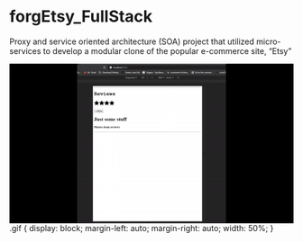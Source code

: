 # forgEtsy_FullStack
Proxy and service oriented architecture (SOA) project that utilized micro-services to develop a modular clone of the popular e-commerce site, “Etsy”

<img class="gif" style="float: right;" src="https://github.com/jkeane889/forgEtsy_FullStack/blob/master/forgEtsyBuild.gif">

.gif {
  display: block;
  margin-left: auto;
  margin-right: auto;
  width: 50%;
}
